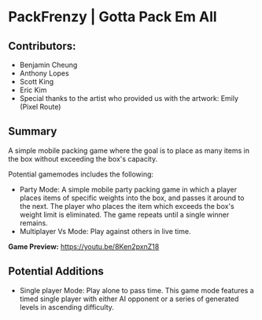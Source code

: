 # PackFrenzy | Gotta Pack Em All


## Contributors:
- Benjamin Cheung
- Anthony Lopes
- Scott King
- Eric Kim
- Special thanks to the artist who provided us with the artwork: Emily (Pixel Route)

## Summary
A simple mobile packing game where the goal is to place as many items in the box without exceeding the box's capacity.

Potential gamemodes includes the following:

- Party Mode: A simple mobile party packing game in which a player places items of specific weights into the box, and passes it around to the next. The player who places the item which exceeds the box's weight limit is eliminated. The game repeats until a single winner remains.
- Multiplayer Vs Mode: Play against others in live time.

**Game Preview:** https://youtu.be/8Ken2pxnZ18 

## Potential Additions
- Single player Mode: Play alone to pass time. This game mode features a timed single player with either AI opponent or a series of generated levels in ascending difficulty. 
